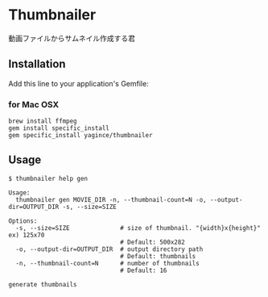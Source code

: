 # Thumbnailer

動画ファイルからサムネイル作成する君

## Installation

Add this line to your application's Gemfile:

### for Mac OSX

```
brew install ffmpeg
gem install specific_install
gem specific_install yagince/thumbnailer
```

## Usage

```
$ thumbnailer help gen

Usage:
  thumbnailer gen MOVIE_DIR -n, --thumbnail-count=N -o, --output-dir=OUTPUT_DIR -s, --size=SIZE

Options:
  -s, --size=SIZE              # size of thumbnail. "{width}x{height}" ex) 125x70
                               # Default: 500x282
  -o, --output-dir=OUTPUT_DIR  # output directory path
                               # Default: thumbnails
  -n, --thumbnail-count=N      # number of thumbnails
                               # Default: 16

generate thumbnails
```
